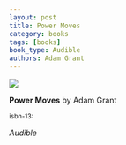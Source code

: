 ```yaml
---
layout: post
title: Power Moves
category: books
tags: [books]
book_type: Audible
authors: Adam Grant
---
```


<img src="https://images-na.ssl-images-amazon.com/images/I/51kSBIfyoOL._SX342_.jpg"/>

**Power Moves** by Adam Grant

<sup>isbn-13: </sup>

*Audible*
